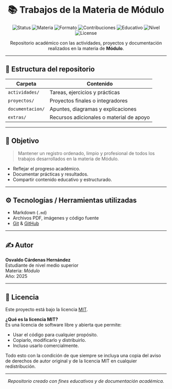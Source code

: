 <div align="center">

# 📚 Trabajos de la Materia de Módulo
![Status](https://img.shields.io/badge/status-en%20desarrollo-yellow?style=flat-square)
![Materia](https://img.shields.io/badge/materia-Módulo-blue?style=flat-square)
![Formato](https://img.shields.io/badge/formato-Markdown-lightgrey?style=flat-square)
![Contribuciones](https://img.shields.io/badge/contribuciones-cerradas-red?style=flat-square)
![Educativo](https://img.shields.io/badge/uso-educativo-brightgreen?style=flat-square)
![Nivel](https://img.shields.io/badge/nivel-media%20superior-orange?style=flat-square)
![License](https://img.shields.io/badge/license-MIT-blue.svg?style=flat-square)

Repositorio académico con las actividades, proyectos y documentación realizados en la materia de **Módulo**.

</div>

---

## 📂 Estructura del repositorio

| Carpeta         | Contenido                                     |
|----------------|-----------------------------------------------|
| `actividades/` | Tareas, ejercicios y prácticas                |
| `proyectos/`   | Proyectos finales o integradores              |
| `documentacion/` | Apuntes, diagramas y explicaciones         |
| `extras/`       | Recursos adicionales o material de apoyo     |

---

## 🌟 Objetivo

> Mantener un registro ordenado, limpio y profesional de todos los trabajos desarrollados en la materia de Módulo.

- Reflejar el progreso académico.
- Documentar prácticas y resultados.
- Compartir contenido educativo y estructurado.

---

## ⚙️ Tecnologías / Herramientas utilizadas

- Markdown (`.md`)
- Archivos PDF, imágenes y código fuente
- [Git](https://git-scm.com/) & [GitHub](https://github.com/)

---

## ✍️ Autor

**Osvaldo Cárdenas Hernández**  
Estudiante de nivel medio superior  
Materia: *Módulo*  
Año: 2025

---

## 📄 Licencia

Este proyecto está bajo la licencia [MIT](LICENSE).

**¿Qué es la licencia MIT?**  
Es una licencia de software libre y abierta que permite:

- Usar el código para cualquier propósito.
- Copiarlo, modificarlo y distribuirlo.
- Incluso usarlo comercialmente.

Todo esto con la condición de que siempre se incluya una copia del aviso de derechos de autor original y de la licencia MIT en cualquier redistribución.

---

<div align="center">

_Repositorio creado con fines educativos y de documentación académica._

</div>
